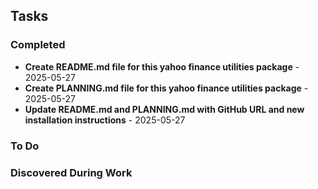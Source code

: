 ## Tasks

### Completed
- **Create README.md file for this yahoo finance utilities package** - 2025-05-27
- **Create PLANNING.md file for this yahoo finance utilities package** - 2025-05-27
- **Update README.md and PLANNING.md with GitHub URL and new installation instructions** - 2025-05-27

### To Do

### Discovered During Work
